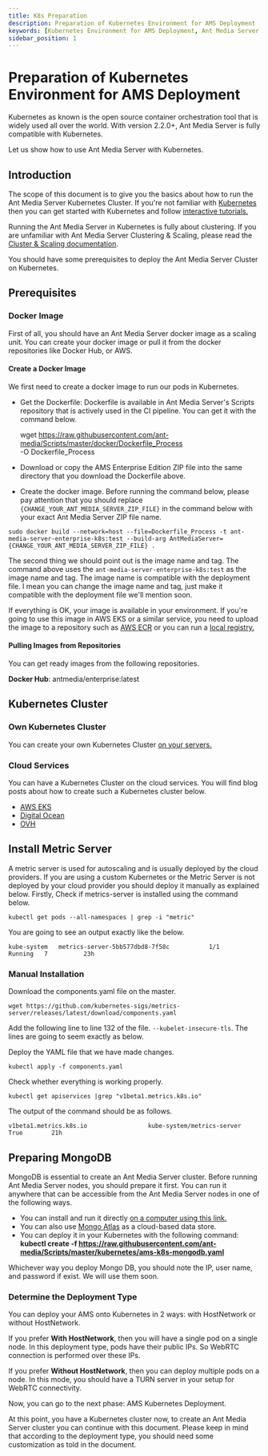```yaml
---
title: K8s Preparation 
description: Preparation of Kubernetes Environment for AMS Deployment
keywords: [Kubernetes Environment for AMS Deployment, Ant Media Server Deployment, Ant Media Server Documentation, Ant Media Server Tutorials]
sidebar_position: 1
---
```


# Preparation of Kubernetes Environment for AMS Deployment

Kubernetes as known is the open source container orchestration tool that is widely used all over the world. With version 2.2.0+, Ant Media Server is fully compatible with Kubernetes. 

Let us show how to use Ant Media Server with Kubernetes.

## Introduction

The scope of this document is to give you the basics about how to run the Ant Media Server Kubernetes Cluster. If you're not familiar with [Kubernetes](https://kubernetes.io/docs/home/) then you can get started with Kubernetes and follow [interactive tutorials.](https://kubernetes.io/docs/tutorials/kubernetes-basics/create-cluster/cluster-intro/)

Running the Ant Media Server in Kubernetes is fully about clustering. If you are unfamiliar with Ant Media Server Clustering & Scaling, please read the [Cluster & Scaling documentation](https://antmedia.io/docs/category/clustering-and-scaling/).

You should have some prerequisites to deploy the Ant Media Server Cluster on Kubernetes.

## Prerequisites

### Docker Image

First of all, you should have an Ant Media Server docker image as a scaling unit. You can create your docker image or pull it from the docker repositories like Docker Hub, or AWS.

#### Create a Docker Image

We first need to create a docker image to run our pods in Kubernetes.

*   Get the Dockerfile: Dockerfile is available in Ant Media Server's Scripts repository that is actively used in the CI pipeline. You can get it with the command below.

    wget https://raw.githubusercontent.com/ant-media/Scripts/master/docker/Dockerfile_Process \
    -O Dockerfile_Process
    
*   Download or copy the AMS Enterprise Edition ZIP file into the same directory that you download the Dockerfile above.
*   Create the docker image. Before running the command below, please pay attention that you should replace `{CHANGE_YOUR_ANT_MEDIA_SERVER_ZIP_FILE}` in the command below with your exact Ant Media Server ZIP file name.

```shell
sudo docker build --network=host --file=Dockerfile_Process -t ant-media-server-enterprise-k8s:test --build-arg AntMediaServer={CHANGE_YOUR_ANT_MEDIA_SERVER_ZIP_FILE} .
```

The second thing we should point out is the image name and tag. The command above uses the `ant-media-server-enterprise-k8s:test` as the image name and tag. The image name is compatible with the deployment file. I mean you can change the image name and tag, just make it compatible with the deployment file we'll mention soon.

If everything is OK, your image is available in your environment. If you're going to use this image in AWS EKS or a similar service, you need to upload the image to a repository such as [AWS ECR](https://aws.amazon.com/ecr/) or you can run a [local registry.](https://docs.docker.com/registry/deploying/#run-a-local-registry)

#### Pulling Images from Repositories

You can get ready images from the following repositories.

**Docker Hub**: antmedia/enterprise:latest

## Kubernetes Cluster

### Own Kubernetes Cluster

You can create your own Kubernetes Cluster [on your servers.](https://antmedia.io/scale-ant-media-server-with-kubernetes/)

### Cloud Services

You can have a Kubernetes Cluster on the cloud services. You will find blog posts about how to create such a Kubernetes cluster below.

* [AWS EKS](/guides/clustering-and-scaling/kubernetes/installing-ams-on-aws-eks/)
* [Digital Ocean](https://antmedia.io/how-to-create-kubernetes-cluster-on-digital-ocean/) 
* [OVH](https://antmedia.io/auto-scaling-streaming-server-with-kubernetes/)


## Install Metric Server 

A metric server is used for autoscaling and is usually deployed by the cloud providers. If you are using a custom Kubernetes or the Metric Server is not deployed by your cloud provider you should deploy it manually as explained below. Firstly, Check if metrics-server is installed using the command below.  
  
```shell
kubectl get pods --all-namespaces | grep -i "metric"
```

You are going to see an output exactly like the below.  
  
```shell
kube-system   metrics-server-5bb577dbd8-7f58c           1/1     Running   7          23h
```
  

### Manual Installation

Download the components.yaml file on the master.

```shell
wget https://github.com/kubernetes-sigs/metrics-server/releases/latest/download/components.yaml
```

Add the following line to line 132 of the file. ```--kubelet-insecure-tls```. The lines are going to seem exactly as below.

Deploy the YAML file that we have made changes.  
  
```shell
kubectl apply -f components.yaml
```
  
Check whether everything is working properly.  
  
```shell
kubectl get apiservices |grep "v1beta1.metrics.k8s.io"
```
  
The output of the command should be as follows.  
  
```shell
v1beta1.metrics.k8s.io                 kube-system/metrics-server   True        21h
```

## Preparing MongoDB

MongoDB is essential to create an Ant Media Server cluster. Before running Ant Media Server nodes, you should prepare it first. You can run it anywhere that can be accessible from the Ant Media Server nodes in one of the following ways.

*   You can install and run it directly [on a computer using this link.](https://github.com/ant-media/Ant-Media-Server/wiki/Scaling-and-Load-Balancing#1-installing-databasemongodb)
*   You can also use [Mongo Atlas](https://www.mongodb.com/cloud/atlas) as a cloud-based data store.
*   You can deploy it in your Kubernetes with the following command: **kubectl create -f https://raw.githubusercontent.com/ant-media/Scripts/master/kubernetes/ams-k8s-mongodb.yaml**

Whichever way you deploy Mongo DB, you should note the IP, user name, and password if exist. We will use them soon.

### Determine the Deployment Type

You can deploy your AMS onto Kubernetes in 2 ways: with HostNetwork or without HostNetwork.

If you prefer **With HostNetwork**, then you will have a single pod on a single node. In this deployment type, pods have their public IPs. So WebRTC connection is performed over these IPs.

If you prefer **Without HostNetwork**, then you can deploy multiple pods on a node. In this mode, you should have a TURN server in your setup for WebRTC connectivity.

Now, you can go to the next phase: AMS Kubernetes Deployment.  
  
At this point, you have a Kubernetes cluster now, to create an Ant Media Server cluster you can continue with this document. Please keep in mind that according to the deployment type, you should need some customization as told in the document.
